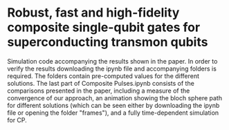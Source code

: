 # Robust, fast and high-fidelity composite single-qubit gates for superconducting transmon qubits
Simulation code accompanying the results shown in the paper.
In order to verify the results downloading the ipynb file and accompanying folders is required. The folders contain pre-computed values for the different solutions. The last part of Composite Pulses.ipynb consists of the comparisons presented in the paper, including a measure of the convergence of our approach, an animation showing the bloch sphere path for different solutions (which can be seen either by downloading the ipynb file or opening the folder "frames"), and a fully time-dependent simulation for CP.

